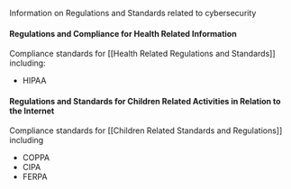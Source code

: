 Information on Regulations and Standards related to cybersecurity

#### Regulations and Compliance for Health Related Information

Compliance standards for [[Health Related Regulations and Standards]]
including:
- HIPAA

#### Regulations and Standards for Children Related Activities in Relation to the Internet

Compliance standards for [[Children Related Standards and Regulations]]
including 
- COPPA
- CIPA
- FERPA

